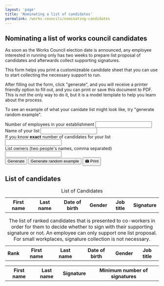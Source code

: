 ```yaml
---
layout: 'page'
title: 'Nominating a list of candidates'
permalink: /works-councils/nominating-candidates
---
```


## Nominating a list of works council candidates

As soon as the Works Council election date is announced, any employee interested in running only has two weeks to prepare list proposal of candidates and afterwards collect supporting signatures.

This form helps you print a customizeable candidate sheet that you can use to start collecting the necessary support to run.

After filling out the form, click "generate", and you will receive a printer friendly option to fill out, and you can print or save this document to PDF. This is not the only way to do it, but it is a model template to help you learn about the process.

To see an example of what your canidate list might look like, try "generate random example".

<div class="social-links">
<form id="nominating-candidates">
  <div class="control">
    <label for="employee_count">Number of employees in your establishment</label>
    <input id="employee_count" oninput="handleEmployeeCount()" type="number" min="1" required />
  </div>
  <div class="control">
    <label for="list_name">Name of your list</label>
    <input id="list_name"/>
  </div>
  <div class="control">
    <label for="candidate_count">If you know <b>exact</b> number of candidates for your list</label>
    <input id="candidate_count" type="number" min="1"/>
    <span id="minimum-candidates"></span>
  </div>
  <div class="control">
    <label for="list_owners">List owners (two people's names, comma separated)</label>
    <input id="list_owners" />
  </div>
  <div class="control" id="form-error"></div>
  <button class="submit subscribe-button" onclick="handleTemplateGeneratorFormSubmit()" >Generate
  </button>
  <button class="submit subscribe-button" onclick="handleTemplateGeneratorExampleFormSubmit()" >Generate random example
  </button>
  <button  id="print-button" onClick="window.print()" class="submit subscribe-button">🖨 Print
  </button>
  </form>
</div>

<div id="works_council_size"></div>

## List of candidates

<div class="page-break">
  <table id=candidate_table>
  <caption>List of Candidates</caption>
    <tr>
      <th scope="col">First name</th>
      <th scope="col">Last name</th>
      <th scope="col">Date of birth</th>
      <th scope="col">Gender</th>
      <th scope="col">Job title</th>
      <th scope="col">Signature</th>
    </tr>
    <tbody id="candidates_id"></tbody>
  </table>
</div>
<table id="signature_candidate_table">
  <caption>The list of ranked candidates that is presented to co-workers in order for them to decide whether to sign with their supporting signature or not. An employee can only support one list proposal. For small workplaces, signature collection is not necessary.</caption>
  <tr>
    <th scope="col">Rank</th>
    <th scope="col">First name</th>
    <th scope="col">Last name</th>
    <th scope="col">Date of birth</th>
    <th scope="col">Gender</th>
    <th scope="col">Job title</th>
  </tr>
  <tbody id="signatures_candidate_id"></tbody>
</table>
<table id="supporter_signature_table">
  <tr>
    <th scope="col">First name</th>
    <th scope="col">Last name</th>
    <th scope="col">Signature</th>
    <th scope="col">Minimum number of signatures</th>
  </tr>
  <tbody id="signatures_id"></tbody>
</table>
<script type="text/javascript">{% include list-nomination.js %}</script>
